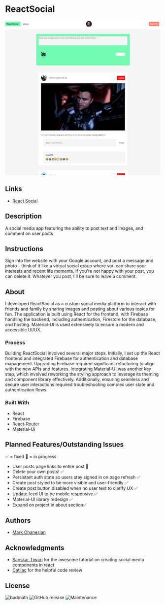 # ReactSocial
![ReactSocial preview image](/public/react-social-preview.png)

## Links
* [React Social](https://social-media-app-mso.web.app/)

## Description
A social media app featuring the ability to post text and images, and comment on user posts

## Instructions
Sign into the website with your Google account, and post a message and photo - think of it like a virtual social group where you can share your interests and recent life moments. If you're not happy with your post, you can delete it. Whatever you post, I'll be sure to leave a comment.

## About
I developed ReactSocial as a custom social media platform to interact with friends and family by sharing images and posting about various topics for fun. The application is built using React for the frontend, with Firebase handling the backend, including authentication, Firestore for the database, and hosting. Material-UI is used extensively to ensure a modern and accessible UI/UX.

### Process
Building ReactSocial involved several major steps. Initially, I set up the React frontend and integrated Firebase for authentication and database management. Upgrading Firebase required significant refactoring to align with the new APIs and features. Integrating Material-UI was another key step, which involved reworking the styling approach to leverage its theming and component library effectively. Additionally, ensuring seamless and secure user interactions required troubleshooting complex user state and authentication flows.

### Built With
* React
* Firebase
* React-Router
* Material-Ui

## Planned Features/Outstanding Issues

✅ = fixed
🚧 = in progress

* User posts page links to entire post 🚧
* Delete your own posts! ✅
* Persistant auth state so users stay signed in on page refresh ✅
* Create post styled to be more visible and user-friendly ✅
* Create post button disabled when no user text to clarify UX ✅
* Update feed UI to be mobile responsive ✅
* Material-UI library redesign ✅
* Expand on project in about section✅

## Authors
* [Mark Ohanesian](https://github.com/markohanesian) 

## Acknowledgments
* [Sanskar Tiwari](https://www.youtube.com/channel/UCsPdgUIoOBTBI1UmulW1pdw) for the awesome tutorial on creating social media components in react
* [Catilac](https://gist.github.com/catilac) for the helpful code review

## License
![badmath](https://img.shields.io/github/languages/top/nielsenjared/badmath)
![GitHub release](https://img.shields.io/github/v/release/markohanesian/social-media-app)
![Maintenance](https://img.shields.io/badge/Maintained%3F-yes-green.svg)
